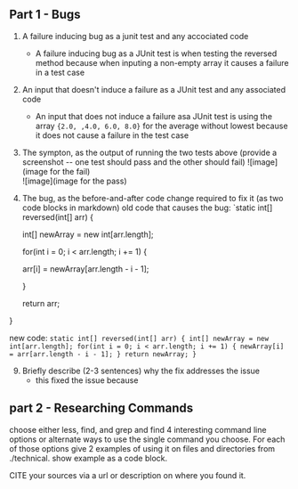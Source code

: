 ## Part 1 - Bugs
1. A failure inducing bug as a junit test and any accociated code
   - A failure inducing bug as a JUnit test is when testing the reversed method because when inputing a non-empty array it causes a failure in a test case

3. An input that doesn't induce a failure as a JUnit test and any associated code
   - An input that does not induce a failure asa JUnit test is using the array `{2.0, ,4.0, 6.0, 8.0}` for the average without lowest because it does not cause a failure in the test case 

5. The sympton, as the output of running the two tests above (provide a screenshot -- one test should pass and the other should fail)
   ![image](image for the fail)   
   ![image](image for the pass)
   

7. The bug, as the before-and-after code change required to fix it (as two code blocks in markdown)
old code that causes the bug:
   `static int[] reversed(int[] arr) {

    int[] newArray = new int[arr.length];

   for(int i = 0; i < arr.length; i += 1) {

      arr[i] = newArray[arr.length - i - 1];

   }

   return arr;

}


new code: 
  `static int[] reversed(int[] arr) {
    int[] newArray = new int[arr.length];
    for(int i = 0; i < arr.length; i += 1) {
      newArray[i] = arr[arr.length - i - 1];
    }
    return newArray;
  }`



9. Briefly describe (2-3 sentences) why the fix addresses the issue
    - this fixed the issue because


## part 2 - Researching Commands

choose either less, find, and grep and find 4 interesting command line options or alternate ways to use the single command you choose. For each of those options give 2 examples of using it on files and directories from ./technical. show example as a code block. 

CITE your sources via a url or description on where you found it.


